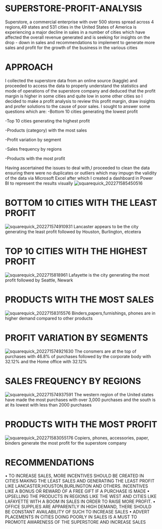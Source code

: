 # SUPERSTORE-PROFIT-ANALYSIS

Superstore, a commercial enterprise with over 500 stores spread across 4 regions,49 states and  531 cities in the United States of America is experiencing a major decline in sales in a number of cities  which have affected the overall revenue generated and is seeking for insights on the drop - down in sales and recommendations to implement to generate more sales and profit for the growth of the business in the various cities
# APPROACH
I collected the superstore data from an online source (kaggle) and proceeded to access the data to properly understand the statistics and mode of operations of the superstore company and deduced that the profit margin is higher in some cities and quite low in some other cities so I decided to make a profit analysis to review this profit margin, draw insights and profer solutions to the cause of poor sales.
I sought to answer some questions which are:
-Bottom 10 cities generating the lowest profit

-Top 10 cities generating the highest profit

-Products (category) with the most sales

-Profit variation by segment

-Sales frequency by regions

-Products with the most profit

Having ascertained the issues to deal with,I proceeded to clean the data ensuring there were no duplicates or outliers which may impugn the validity of the data via Microsoft Excel after which I created  a dashboard in Power BI to represent the results visually
![squarequick_202271585450516](https://user-images.githubusercontent.com/108612390/179179162-0767ef87-5036-444b-81f4-42b2bb2bc8e7.jpg)

# BOTTOM 10 CITIES WITH THE LEAST PROFIT
![squarequick_202271574910931](https://user-images.githubusercontent.com/108612390/179171051-a78c509f-caed-4838-b7f6-7b1be8933b2c.jpg)
Lancaster appears to be the city generating the least profit followed by  Houston, Burlington, etcetera


# TOP 10 CITIES WITH THE HIGHEST PROFIT
![squarequick_2022715818961](https://user-images.githubusercontent.com/108612390/179171201-a37b5e52-c472-4408-a2c3-4a46e98293f4.jpg)
Lafayette is the city generating the most profit  followed by Seattle, Newark


# PRODUCTS WITH THE MOST SALES
![squarequick_20227158315576](https://user-images.githubusercontent.com/108612390/179175310-6a792b30-4c47-4f52-83f5-58d5d8c24d92.jpg)
Binders,papers,furnishings, phones are in higher demand compared to other products


# PROFIT VARIATION BY SEGMENTS
![squarequick_202271574921630](https://user-images.githubusercontent.com/108612390/179171407-d724d8d0-cb6f-4653-a20c-9a495d4c4f32.jpg)
The consmers are at the top of purchases with 46.8% of purchases followed by the corporate body with 32.12% and the Home office with 32.12%



# SALES FREQUENCY BY REGIONS
![squarequick_202271574937591](https://user-images.githubusercontent.com/108612390/179171476-60b5e43e-6d5b-48c1-b493-a2556b972d5b.jpg)
The western region of the United states have made the most purchases with over 3,000 purchases and the south is at its lowest with less than 2000 purchases



# PRODUCTS WITH THE MOST PROFIT
![squarequick_202271583055176](https://user-images.githubusercontent.com/108612390/179175424-7706cb5c-b1b9-4c74-9ec7-e844a3d4ab31.jpg)
Copiers, phones, accessories, paper, binders generate the most profit for the superstore company





# RECOMMENDATIONS
•	TO INCREASE SALES, MORE INCENTIVES SHOULD BE CREATED IN  CITIES MAKING THE LEAST SALES AND GENERATING THE LEAST PROFIT LIKE 
LANCASTER,HOUSTON,BURLINGTON AND OTHERS. INCENTIVES LIKE A BONUS OR REWARD OF A FREE GIFT IF A PURCHASE IS MADE
•	UPSELLING THE PRODUCTS IN REGIONS LIKE THE WEST AND CITIES LIKE LAFAYETTE WITH A BOOM IN SALES IN ORDER TO RAISE MORE PROFIT.
•	OFFICE SUPPLIES ARE APPARENTLY IN HIGH DEMAND, THERE SHOULD BE CONSTANT AVAILABILITY OF SUCH TO INCREASE SALES
•	ADVERT PLACEMENTS IN CITIES DOING POORLY IN SALES IS A MUST TO PROMOTE AWARENESS OF THE SUPERSTORE AND INCREASE SALES



